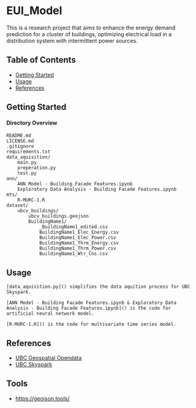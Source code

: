 # EUI_Model
This is a research project that aims to enhance the energy demand prediction for a cluster of buildings, optimizing electrical load in a distribution system with intermittent power sources. 

## Table of Contents
+ [Getting Started](#getting_started)
+ [Usage](#usage)
+ [References](#references)

## Getting Started <a name = "getting_started"></a>
#### Directory Overview
```
README.md
LICENSE.md
.gitignore
requirements.txt
data_aquisition/
    main.py
    preperation.py
    test.py
ann/
    ANN Model - Building Facade Features.ipynb
    Exploratory Data Analysis - Building Facade Features.ipynb
mts/
    R-MURC-1.R
dataset/
    ubcv_buildings/
        ubcv_buildings.geojson
        BuildingName1/
            _BuildingName1_edited.csv
            BuildingName1_Elec_Energy.csv
            BuildingName1_Elec_Power.csv
            BuildingName1_Thrm_Energy.csv
            BuildingName1_Thrm_Power.csv
            BuildingName1_Wtr_Cns.csv
```

## Usage <a name = "usage"></a>
```
[data_aquisition.py]() simplifies the data aquition process for UBC Skyspark. 
```

```
[ANN Model - Building Facade Features.ipynb & Exploratory Data Analysis - Building Facade Features.ipynb]() is the code for artificial neural network model.
```

```
[R-MURC-1.R]() is the code for multivariate time series model. 
```

## References <a name = "references"></a>
- [UBC Geospatial Opendata](https://github.com/UBCGeodata/ubc-geospatial-opendata)
- [UBC Skyspark](https://skyspark.energy.ubc.ca/)

## Tools
- https://geojson.tools/
